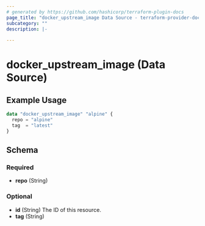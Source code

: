 ```yaml
---
# generated by https://github.com/hashicorp/terraform-plugin-docs
page_title: "docker_upstream_image Data Source - terraform-provider-docker"
subcategory: ""
description: |-
  
---
```


# docker_upstream_image (Data Source)



## Example Usage

```terraform
data "docker_upstream_image" "alpine" {
  repo = "alpine"
  tag  = "latest"
}
```

<!-- schema generated by tfplugindocs -->
## Schema

### Required

- **repo** (String)

### Optional

- **id** (String) The ID of this resource.
- **tag** (String)


